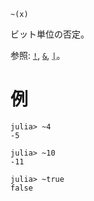 ```
~(x)
```

ビット単位の否定。

参照: [`!`](@ref), [`&`](@ref), [`|`](@ref)。

# 例

```jldoctest
julia> ~4
-5

julia> ~10
-11

julia> ~true
false
```
